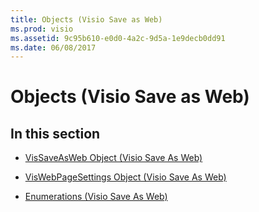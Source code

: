 ```yaml
---
title: Objects (Visio Save as Web)
ms.prod: visio
ms.assetid: 9c95b610-e0d0-4a2c-9d5a-1e9decb0dd91
ms.date: 06/08/2017
---
```



# Objects (Visio Save as Web)

## In this section


-  [VisSaveAsWeb Object (Visio Save As Web)](Visio.vissaveasweb.object.visio.save.md)
    
-  [VisWebPageSettings Object (Visio Save As Web)](Visio.viswebpagesettings.object.visio.save.md)
    
-  [Enumerations (Visio Save As Web)](enumerations-visio-save-as-web.md)
    

